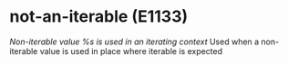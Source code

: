 # not-an-iterable (E1133)

*Non-iterable value %s is used in an iterating context* Used when a
non-iterable value is used in place where iterable is expected
